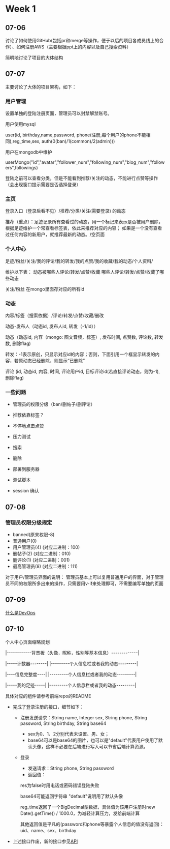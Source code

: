 # Week 1

## 07-06

讨论了如何使用GitHub(包括pr和merge等操作，便于以后的项目各成员线上的合作）、如何注册AWS（主要根据ppt上的内容以及自己搜索资料）

简明地讨论了项目的大体结构

## 07-07

主要讨论了大体的项目架构，如下：

### 用户管理

设置单独的登陆注册页面，管理员可以封禁解禁账号。

用户使用mysql

user(id, birthday,name,password, phone(注册,每个用户的phone不能相同),reg_time,sex,  auth(0(ban)/1(common)/2(admin)))

用户在mongodb中维护

userMongo("id","avatar","follower_num","following_num","blog_num","followers",followings)

登陆之前可以查看分类，但是不能看到推荐/关注的动态，不能进行点赞等操作（会出现窗口提示需要是否选择登录）

### 主页

登录入口（登录后看不见）/推荐/分类/关注(需要登录) 的动态

推荐（重点）：足迹记录所有查看过的动态，用一个标记来表示是否被用户删除，根据足迹维护一个常查看标签表，依此来推荐对应的内容；
如果是一个没有查看过任何内容的新用户，就推荐最新的动态。/空页面

### 个人中心

足迹/粉丝/关注/我的评论/我的转发/我的点赞/我的收藏/我的动态/个人资料/

维护以下表：
动态被哪些人评论/转发/点赞/收藏
哪些人评论/转发/点赞/收藏了哪些动态

关注/粉丝 在mongo里面存对应的所有id

### 动态

内容/标签（搜索依据）/评论/转发/点赞/收藏/删改

动态-发布人（动态id, 发布人id, 转发（-1/id））

动态（动态id, 内容（mongo: 图文音频，标签）, 发布时间, 点赞数, 评论数, 转发数, 删除flag)

转发：-1表示原创，只显示对应id的内容；否则，下面引用一个框显示转发的内容，若原动态已经删除，则显示“已删除”

评论 (id, 动态id, 内容, 时间, 评论用户id, 目标评论id(若直接评论动态，则为-1), 删除flag)

### 一些问题

- 管理员的权限分级（ban/删帖子/删评论）

- 推荐依靠标签？

- 不停地点击点赞

- 压力测试

- 搜索

- 删除

- 部署到服务器

- 测试脚本

- session 确认

## 07-08

### 管理员权限分级规定

- banned(原来权限-8)
- 普通用户(0)
- 用户管理员(4) (对应二进制：100)
- 删帖子(2) (对应二进制：010)
- 删评论(1) (对应二进制：001)
- 最高管理员(8) (对应二进制：111)

对于用户/管理员界面的说明： 管理员基本上可以复用普通用户的界面，对于管理员不同的权限所多出来的操作，只需要用v-if来处理即可，不需要编写单独的页面

## 07-09

[什么是DevOps](https://blog.jjonline.cn/linux/238.html)

## 07-10

个人中心页面缩略规划

|------------背景板（头像，昵称，性别等基本信息）-------------|

|-----计数器--------|  |---------个人信息栏或者我的动态---------|

|----信息完整度----|    |---------个人信息栏或者我的动态---------|

|-----我的足迹-----|    |---------个人信息栏或者我的动态---------|

具体对应的组件请参考前端repo的README

- 完成了登录注册的接口，细节如下：
  - 注册发送请求：String name, Integer sex, String phone, String password, String birthday, String base64
    - sex为0、1、2分别代表未设置、男、女；
    - base64可以是base64的图片，也可以是"default"代表用户使用了默认头像，这样不必要在后端进行写入可以节省后端计算资源。
  - 登录
    - 发送请求：String phone, String password
    - 返回值：

    res为false时用电话或密码错误登陆失败

    base64可能返回字符串 "default"说明用了默认头像

    reg_time返回了一个BigDecimal型数据，具体值为该用户注册时new Date().getTime() / 1000.0，为减轻计算压力，发给前端计算

    其他返回值是平凡的(password和phone等暴露个人信息的值没有返回)：uid、name、sex、birthday

- 上述接口作废，新的接口参见[API](./Api.md)
